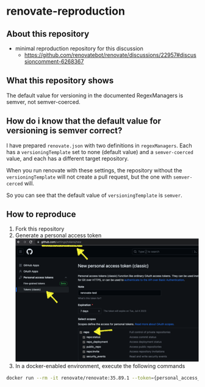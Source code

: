 # renovate-reproduction

## About this repository
- minimal reproduction repository for this discussion
    - https://github.com/renovatebot/renovate/discussions/22957#discussioncomment-6268367


## What this repository shows
The default value for versioning in the documented RegexManagers is semver, not semver-coerced.

## How do i know that the default value for versioning is semver correct?
I have prepared `renovate.json` with two definitions in `regexManagers`. Each has a `versioningTemplate` set to none (default value) and a `semver-coerced` value, and each has a different target repository.

When you run renovate with these settings, the repository without the `versioningTemplate` will not create a pull request, but the one with `semver-cerced` will.  

So you can see that the default value of `versioningTemplate` is `semver`.

## How to reproduce
1. Fork this repository
2. Generate a personal access token  
   ![img](./z-generate-pat.png)
3.  In a docker-enabled environment, execute the following commands
   ```bash
   docker run --rm -it renovate/renovate:35.89.1 --token={personal_access_token} {username}/mokuno441-renovate
   ```
